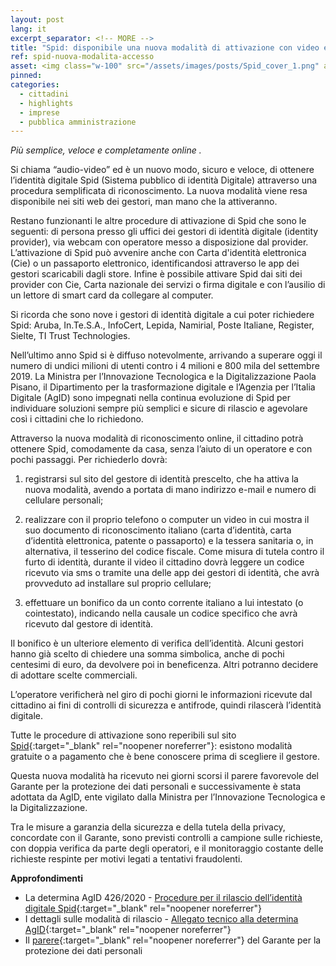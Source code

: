 ```yaml
---
layout: post
lang: it
excerpt_separator: <!-- MORE -->
title: "Spid: disponibile una nuova modalità di attivazione con video e senza operatore"
ref: spid-nuova-modalita-accesso
asset: <img class="w-100" src="/assets/images/posts/Spid_cover_1.png" alt="Le novità su Spid"/>
pinned:
categories:
  - cittadini
  - highlights
  - imprese
  - pubblica amministrazione
---
```


_Più semplice, veloce e completamente online ._

<!-- MORE -->

Si chiama “audio-video” ed è un nuovo modo, sicuro e veloce, di ottenere l’identità digitale Spid (Sistema pubblico di identità Digitale) attraverso una procedura semplificata  di riconoscimento. La nuova modalità viene resa disponibile nei siti web dei gestori, man mano che la attiveranno.

Restano funzionanti le altre procedure di attivazione di Spid che sono le seguenti: di persona presso gli uffici dei gestori di identità digitale (identity provider), via webcam con operatore messo a disposizione dal provider. L’attivazione di Spid può avvenire anche con Carta d'identità elettronica (Cie) o un passaporto elettronico, identificandosi attraverso le app dei gestori scaricabili dagli store. Infine è possibile attivare Spid dai siti dei provider con Cie, Carta nazionale dei servizi o firma digitale e con l’ausilio di un lettore di smart card da collegare al computer.

Si ricorda che sono nove i gestori di identità digitale a cui poter richiedere Spid:  Aruba, In.Te.S.A., InfoCert, Lepida, Namirial, Poste Italiane, Register, Sielte, TI Trust Technologies.

Nell’ultimo anno Spid si è diffuso notevolmente, arrivando a superare oggi il numero di undici milioni di utenti contro i 4 milioni e 800 mila del settembre 2019. La Ministra per l’Innovazione Tecnologica e la Digitalizzazione Paola Pisano, il Dipartimento per la trasformazione digitale  e l’Agenzia per l’Italia Digitale (AgID) sono impegnati nella continua evoluzione di Spid per individuare soluzioni sempre più semplici e sicure di rilascio e agevolare così i cittadini che lo richiedono.

Attraverso la nuova modalità di riconoscimento online, il cittadino potrà ottenere Spid, comodamente da casa, senza l’aiuto di un operatore e con pochi passaggi. Per richiederlo dovrà:

1. registrarsi sul sito del gestore di identità prescelto, che ha attiva la nuova modalità, avendo a portata di mano indirizzo e-mail e numero di cellulare personali;

2. realizzare con il proprio telefono o computer un video in cui mostra il suo documento di  riconoscimento italiano (carta d’identità, carta d’identità elettronica, patente o passaporto) e la tessera sanitaria o, 
in alternativa, il tesserino del codice fiscale. Come misura di tutela contro il furto di identità, durante il video il cittadino dovrà leggere un codice ricevuto via sms o tramite una delle app dei gestori di identità, che avrà provveduto ad installare sul proprio cellulare;

3. effettuare un bonifico da un conto corrente italiano a lui intestato (o cointestato), indicando nella causale un codice specifico che avrà ricevuto dal gestore di identità.

Il bonifico è un ulteriore elemento di verifica dell’identità. Alcuni gestori hanno già scelto di chiedere una somma simbolica, anche di pochi centesimi di euro, da devolvere poi in beneficenza. Altri potranno decidere di adottare scelte commerciali.

L’operatore verificherà nel giro di pochi giorni le informazioni ricevute dal cittadino ai fini di controlli  di sicurezza e antifrode, quindi rilascerà l’identità digitale. 

Tutte le procedure di attivazione sono reperibili sul sito [Spid](https://www.spid.gov.it/){:target="_blank" rel="noopener noreferrer"}: esistono modalità gratuite o a pagamento che è bene conoscere prima di scegliere il gestore. 

Questa nuova modalità ha ricevuto nei giorni scorsi il parere favorevole del Garante per la protezione dei dati personali e successivamente è stata adottata da AgID, ente vigilato dalla Ministra per l’Innovazione Tecnologica e la Digitalizzazione.

Tra le misure a garanzia della sicurezza e della tutela della privacy, concordate con il Garante, sono previsti controlli a campione sulle richieste, con doppia verifica da parte degli operatori, e il monitoraggio costante delle richieste respinte per motivi legati a tentativi fraudolenti. 

**Approfondimenti**

- La determina AgID 426/2020 - [Procedure per il rilascio dell’identità digitale Spid](https://www.agid.gov.it/sites/default/files/repository_files/426_dt_dg_n._426_-_1_ott_2020_-_determinazione_avbonifico.pdf){:target="_blank" rel="noopener noreferrer"}
- I dettagli sulle modalità di rilascio - [Allegato tecnico alla determina AgID](https://www.agid.gov.it/sites/default/files/repository_files/allegato-determinazione_avbonifico_v.1.0.pdf){:target="_blank" rel="noopener noreferrer"}
- Il [parere](https://www.garanteprivacy.it/web/guest/home/docweb/-/docweb-display/docweb/9461061){:target="_blank" rel="noopener noreferrer"} del Garante per la protezione dei dati personali 
